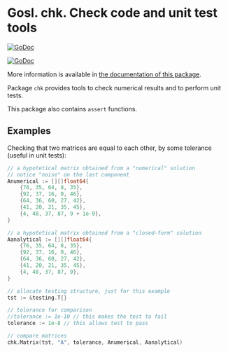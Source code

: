 # Gosl. chk. Check code and unit test tools

[![GoDoc](https://godoc.org/github.com/cpmech/gosl/chk?status.svg)](https://godoc.org/github.com/cpmech/gosl/chk)

[![GoDoc](https://godoc.org/github.com/cpmech/gosl/chk?status.svg)](https://godoc.org/github.com/cpmech/gosl/chk) 

More information is available in [the documentation of this package](https://godoc.org/github.com/cpmech/gosl/chk).

Package `chk` provides tools to check numerical results and to perform unit tests.

This package also contains `assert` functions.

## Examples

Checking that two matrices are equal to each other, by some tolerance (useful in unit tests):

```go
// a hypotetical matrix obtained from a "numerical" solution
// notice "noise" on the last component
Anumerical := [][]float64{
    {76, 35, 64, 8, 35},
    {92, 37, 16, 0, 46},
    {64, 36, 60, 27, 42},
    {41, 20, 21, 35, 45},
    {4, 48, 37, 87, 9 + 1e-9},
}

// a hypotetical matrix obtained from a "closed-form" solution
Aanalytical := [][]float64{
    {76, 35, 64, 8, 35},
    {92, 37, 16, 0, 46},
    {64, 36, 60, 27, 42},
    {41, 20, 21, 35, 45},
    {4, 48, 37, 87, 9},
}

// allocate testing structure, just for this example
tst := &testing.T{}

// tolerance for comparison
//tolerance := 1e-10 // this makes the test to fail
tolerance := 1e-8 // this allows test to pass

// compare matrices
chk.Matrix(tst, "A", tolerance, Anumerical, Aanalytical)
```
